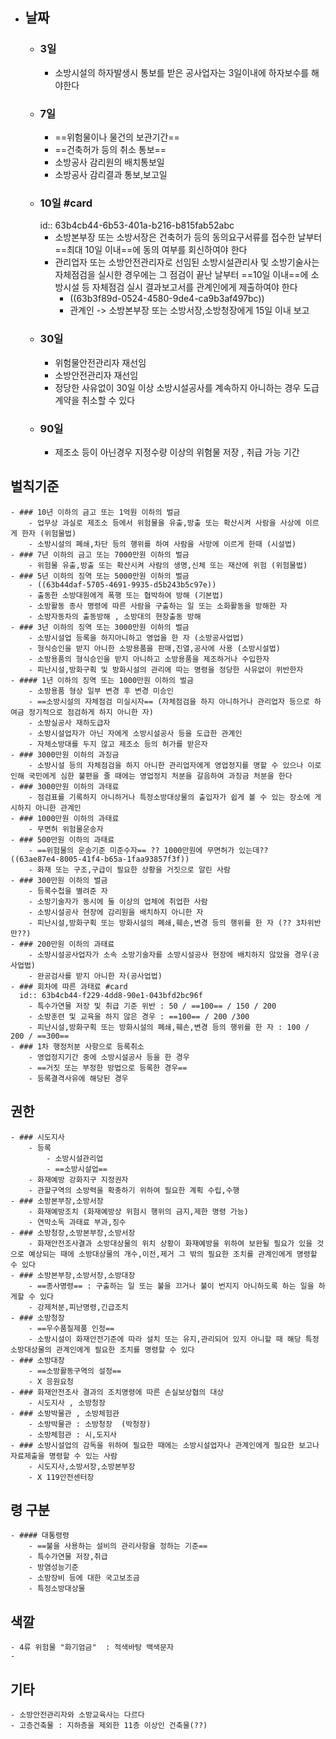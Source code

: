 - ## 날짜
	- ### 3일
		- 소방시설의 하자발생시 통보를 받은 공사업자는 3일이내에 하자보수를 해야한다
	- ### 7일
		- ==위험물이나 물건의 보관기간==
		- ==건축허가 등의 취소 통보==
		- 소방공사 감리원의 배치통보일
		- 소방공사 감리결과 통보,보고일
	- ### 10일 #card
	  id:: 63b4cb44-6b53-401a-b216-b815fab52abc
		- 소방본부장 또는 소방서장은 건축허가 등의 동의요구서류를 접수한 날부터 ==최대 10일 이내==에 동의 여부를 회신하여야 한다
		- 관리업자 또는 소방안전관리자로 선임된 소방시설관리사 및 소방기술사는 자체점검을 실시한 경우에는 그 점검이 끝난 날부터 ==10일 이내==에 소방시설 등 자체점검 실시 결과보고서를 관계인에게 제출하여야 한다
			- ((63b3f89d-0524-4580-9de4-ca9b3af497bc))
			- 관계인 -> 소방본부장 또는 소방서장,소방청장에게 15일 이내 보고
	- ### 30일
		- 위험물안전관리자 재선임
		- 소방안전관리자 재선임
		- 정당한 사유없이 30일 이상 소방시설공사를 계속하지 아니하는 경우 도급계약을 취소할 수 있다
	- ### 90일
		- 제조소 등이 아닌경우 지정수량 이상의 위험물 저장 , 취급 가능 기간
## 벌칙기준
	- ### 10년 이하의 금고 또는 1억원 이하의 벌금
		- 업무상 과실로 제조소 등에서 위험물을 유출,방출 또는 확산시켜 사람을 사상에 이르게 한자 (위험물법)
		- 소방시설의 폐쇄,차단 등의 행위를 하여 사람을 사망에 이르게 한때 (시설법)
	- ### 7년 이하의 금고 또는 7000만원 이하의 벌금
		- 위험물 유출,방출 또는 확산시켜 사람의 생명,신체 또는 재산에 위험 (위험물법)
	- ### 5년 이하의 징역 또는 5000만원 이하의 벌금
		- ((63b44daf-5705-4691-9935-d5b243b5c97e))
		- 출동한 소방대원에게 폭행 또는 협박하여 방해 (기본법)
		- 소방활동 종사 명령에 따른 사람을 구출하는 일 또는 소화활동을 방해한 자
		- 소방자동차의 출동방해 , 소방대의 현장출동 방해
	- ### 3년 이하의 징역 또는 3000만원 이하의 벌금
		- 소방시설업 등록을 하지아니하고 영업을 한 자 (소방공사업법)
		- 형식승인을 받지 아니한 소방용품을 판매,진열,공사에 사용 (소방시설법)
		- 소방용품의 형식승인을 받지 아니하고 소방용품을 제조하거나 수입한자
		- 피난시설,방화구획 및 방화시설의 관리에 따는 명령을 정당한 사유없이 위반한자
	- #### 1년 이하의 징역 또는 1000만원 이하의 벌금
		- 소방용품 형상 일부 변경 후 변경 미승인
		- ==소방시설의 자체점검 미실시자== (자체점검을 하지 아니하거나 관리업자 등으로 하여금 정기적으로 점검하게 하지 아니한 자)
		- 소방실공사 재하도급자
		- 소방시설업자가 아닌 자에게 소방시설공사 등을 도급한 관계인
		- 자체소방대를 두지 않고 제조소 등의 허가를 받은자
	- ### 3000만원 이하의 과징금
		- 소방시설 등의 자체점검을 하지 아니한 관리업자에게 영업정지를 명할 수 있으나 이로 인해 국민에게 심한 불편을 줄 때에는 영업정지 처분을 갈음하여 과징금 처분을 한다
	- ### 3000만원 이하의 과태료
		- 점검표를 기록하지 아니하거나 특정소방대상물의 출입자가 쉽게 볼 수 있는 장소에 게시하지 아니한 관계인
	- ### 1000만원 이하의 과태료
		- 무면허 위험물운송자
	- ### 500만원 이하의 과태료
		- ==위험물의 운송기준 미준수자== ?? 1000만원에 무면허가 있는데??  ((63ae87e4-8005-41f4-b65a-1faa93857f3f))
		- 화재 또는 구조,구급이 필요한 상황을 거짓으로 알린 사람
	- ### 300만원 이하의 벌금
		- 등록수첩을 별려준 자
		- 소방기술자가 동시에 둘 이상의 업체에 취업한 사람
		- 소방시설공사 현장에 감리원을 배치하지 아니한 자
		- 피난시설,방화구획 또는 방화시설의 폐쇄,훼손,변경 등의 행위를 한 자 (?? 3차위반만??)
	- ### 200만원 이하의 과태료
		- 소방시설공사업자가 소속 소방기술자를 소방시설공사 현장에 배치하지 않았을 경우(공사업법)
		- 완공검사를 받지 아니한 자(공사업법)
	- ### 회차에 따른 과태료 #card
	  id:: 63b4cb44-f229-4dd8-90e1-043bfd2bc96f
		- 특수가연물 저장 및 취급 기준 위반 : 50 / ==100== / 150 / 200
		- 소방훈련 및 교육을 하지 않은 경우 : ==100== / 200 /300
		- 피난시설,방화구획 또는 방화시설의 폐쇄,훼손,변경 등의 행위를 한 자 : 100 / 200 / ==300==
	- ### 1차 행정처분 사항으로 등록취소
		- 영업정지기간 중에 소방시설공사 등을 한 경우
		- ==거짓 또는 부정한 방법으로 등록한 경우==
		- 등록결격사유에 해당된 경우
## 권한
	- ### 시도지사
		- 등록
			- 소방시설관리업
			- ==소방시설업==
		- 화재예방 강화지구 지정권자
		- 관할구역의 소방력을 확충하기 위하여 필요한 계획 수립,수행
	- ### 소방본부장,소방서장
		- 화재예방조치 (화재예방상 위험시 행위의 금지,제한 명령 가능)
		- 연막소독 과태료 부과,징수
	- ### 소방청장,소방본부장,소방서장
		- 화재안전조사결과 소방대상물의 위치 상황이 화재예방을 위하여 보완될 필요가 있을 것으로 예상되는 때에 소방대상물의 개수,이전,제거 그 밖의 필요한 조치를 관계인에게 명령할 수 있다
	- ### 소방본부장,소방서장,소방대장
		- ==종사명령== : 구출하는 일 또는 불을 끄거나 불이 번지지 아니하도록 하는 일을 하게할 수 있다
		- 강제처분,피난명령,긴급조치
	- ### 소방청장
		- ==우수품질제품 인정==
		- 소방시설이 화재안전기준에 따라 설치 또는 유지,관리되어 있지 아니할 때 해당 특정소방대상물의 관계인에게 필요한 조치를 명령할 수 있다
	- ### 소방대장
		- ==소방활동구역의 설정==
		- X 응원요청
	- ### 화재안전조사 결과의 조치명령에 따른 손실보상협의 대상
		- 시도지사 , 소방청장
	- ### 소방박물관 , 소방체험관
		- 소방박물관 : 소방청장  (박청장)
		- 소방체험관 : 시,도지사
	- ### 소방시설업의 감독을 위하여 필요한 때에는 소방시설업자나 관계인에게 필요한 보고나 자료제출을 명령할 수 있는 사람
		- 시도지사,소방서장,소방본부장
		- X 119안전센터장
## 령 구분
	- #### 대통령령
		- ==불을 사용하는 설비의 관리사항을 정하는 기준==
		- 특수가연물 저장,취급
		- 방염성능기준
		- 소방장비 등에 대한 국고보조금
		- 특정소방대상물
## 색깔
	- 4류 위험물 "화기엄금"  : 적색바탕 백색문자
	-
## 기타
	- 소방안전관리자와 소방교육사는 다르다
	- 고층건축물 : 지하층을 제외한 11층 이상인 건축물(??)